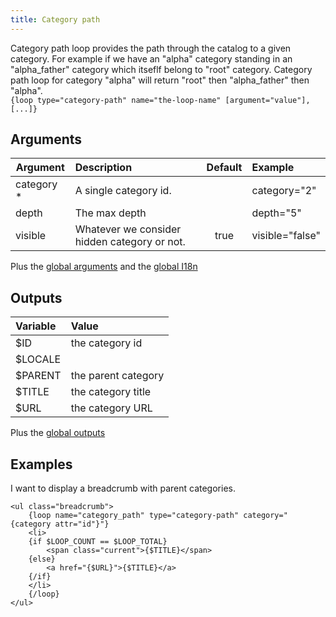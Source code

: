 ```yaml
---
title: Category path
---
```


Category path loop provides the path through the catalog to a given category. For example if we have an "alpha" category standing in an "alpha_father" category which itseflf belong to "root" category. Category path loop for category "alpha" will return "root" then "alpha_father" then "alpha".      
`{loop type="category-path" name="the-loop-name" [argument="value"], [...]}`

## Arguments

| Argument | Description | Default | Example |
| ------------- |:-------------| :-------------: | :-------------|
| category *    | A single category id.                        |      | category="2"    |
| depth         | The max depth                                |      | depth="5"       |
| visible       | Whatever we consider hidden category or not. | true | visible="false" |

Plus the [global arguments](./global_arguments) and the [global I18n](./global_arguments_I18n.md)

## Outputs

| Variable       | Value               |
| :------------- | :------------------ |
| $ID	         | the category id     |
| $LOCALE	     |                     |
| $PARENT	     | the parent category |
| $TITLE	     | the category title  |
| $URL	         | the category URL    |

Plus the [global outputs](./global_outputs)

## Examples

I want to display a breadcrumb with parent categories.
```smarty
<ul class="breadcrumb">
    {loop name="category_path" type="category-path" category="{category attr="id"}"}
    <li>
    {if $LOOP_COUNT == $LOOP_TOTAL}
        <span class="current">{$TITLE}</span>
    {else}
        <a href="{$URL}">{$TITLE}</a>
    {/if}
    </li>
    {/loop}
</ul>
```